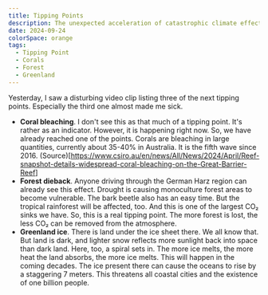 ```yaml
---
title: Tipping Points
description: The unexpected acceleration of catastrophic climate effects
date: 2024-09-24
colorSpace: orange
tags:
  - Tipping Point
  - Corals
  - Forest
  - Greenland
---
```


Yesterday, I saw a disturbing video clip listing three of the next tipping
points. Especially the third one almost made me sick.

- **Coral bleaching**. I don't see this as that much of a tipping point. It's
  rather as an indicator. However, it is happening right now. So, we have
  already reached one of the points. Corals are bleaching in large quantities,
  currently about 35-40% in Australia. It is the fifth wave since 2016.
  (Source)[https://www.csiro.au/en/news/All/News/2024/April/Reef-snapshot-details-widespread-coral-bleaching-on-the-Great-Barrier-Reef]
- **Forest dieback**. Anyone driving through the German Harz region can already
  see this effect. Drought is causing monoculture forest areas to become
  vulnerable. The bark beetle also has an easy time. But the tropical rainforest
  will be affected, too. And this is one of the largest CO₂ sinks we have. So,
  this is a real tipping point. The more forest is lost, the less CO₂ can be
  removed from the atmosphere.
- **Greenland ice**. There is land under the ice sheet there. We all know that.
  But land is dark, and lighter snow reflects more sunlight back into space than
  dark land. Here, too, a spiral sets in. The more ice melts, the more heat the
  land absorbs, the more ice melts. This will happen in the coming decades. The
  ice present there can cause the oceans to rise by a staggering 7 meters. This
  threatens all coastal cities and the existence of one billion people.
